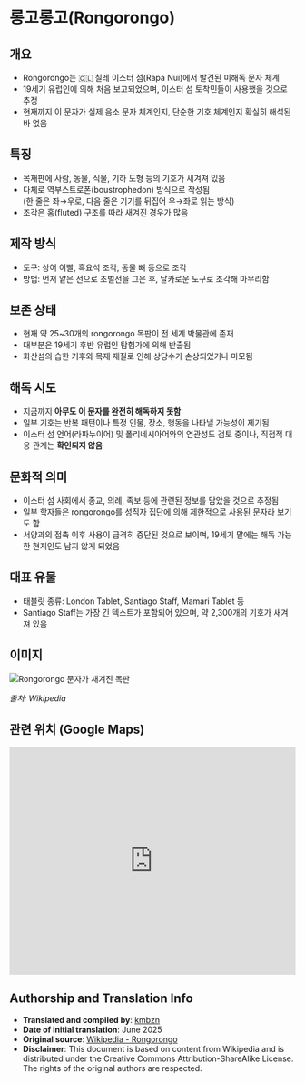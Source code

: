 # 롱고롱고(Rongorongo)

## 개요

- Rongorongo는 🇨🇱 칠레 이스터 섬(Rapa Nui)에서 발견된 미해독 문자 체계
- 19세기 유럽인에 의해 처음 보고되었으며, 이스터 섬 토착민들이 사용했을 것으로 추정
- 현재까지 이 문자가 실제 음소 문자 체계인지, 단순한 기호 체계인지 확실히 해석된 바 없음

## 특징

- 목재판에 사람, 동물, 식물, 기하 도형 등의 기호가 새겨져 있음
- 다체로 역부스트로폰(boustrophedon) 방식으로 작성됨  
  (한 줄은 좌→우로, 다음 줄은 기기를 뒤집어 우→좌로 읽는 방식)
- 조각은 홈(fluted) 구조를 따라 새겨진 경우가 많음

## 제작 방식

- 도구: 상어 이빨, 흑요석 조각, 동물 뼈 등으로 조각
- 방법: 먼저 얕은 선으로 초벌선을 그은 후, 날카로운 도구로 조각해 마무리함

## 보존 상태

- 현재 약 25~30개의 rongorongo 목판이 전 세계 박물관에 존재
- 대부분은 19세기 후반 유럽인 탐험가에 의해 반출됨
- 화산섬의 습한 기후와 목재 재질로 인해 상당수가 손상되었거나 마모됨

## 해독 시도

- 지금까지 **아무도 이 문자를 완전히 해독하지 못함**
- 일부 기호는 반복 패턴이나 특정 인물, 장소, 행동을 나타낼 가능성이 제기됨
- 이스터 섬 언어(라파누이어) 및 폴리네시아어와의 연관성도 검토 중이나, 직접적 대응 관계는 **확인되지 않음**

## 문화적 의미

- 이스터 섬 사회에서 종교, 의례, 족보 등에 관련된 정보를 담았을 것으로 추정됨
- 일부 학자들은 rongorongo를 성직자 집단에 의해 제한적으로 사용된 문자라 보기도 함
- 서양과의 접촉 이후 사용이 급격히 중단된 것으로 보이며, 19세기 말에는 해독 가능한 현지인도 남지 않게 되었음

## 대표 유물

- 태블릿 종류: London Tablet, Santiago Staff, Mamari Tablet 등
- Santiago Staff는 가장 긴 텍스트가 포함되어 있으며, 약 2,300개의 기호가 새겨져 있음

## 이미지

![Rongorongo 문자가 새겨진 목판](https://upload.wikimedia.org/wikipedia/en/thumb/2/2d/Rongorongo_B-v_Aruku-Kurenga_%28color%29_edit1.jpg/500px-Rongorongo_B-v_Aruku-Kurenga_%28color%29_edit1.jpg)

*출처: Wikipedia*

## 관련 위치 (Google Maps)

<iframe  
  src="https://www.google.com/maps/embed?pb=!1m18!1m12!1m3!1d53305.16754006754!2d-109.3831485!3d-27.1127238!2m3!1f0!2f0!3f0!3m2!1i1024!2i768!4f13.1!3m3!1m2!1s0x9947d2214645eb8f%3A0x617a72132a07b16f!2sEaster%20Island!5e0!3m2!1sen!2sus!4v1718900000000!5m2!1sen!2sus"  
  width="100%"  
  height="400"  
  style="border:0;"  
  loading="lazy"  
  referrerpolicy="no-referrer-when-downgrade">
</iframe>

## Authorship and Translation Info

- **Translated and compiled by**: [kmbzn](https://kmbzn.com/)  
- **Date of initial translation**: June 2025  
- **Original source**: [Wikipedia - Rongorongo](https://en.wikipedia.org/wiki/Rongorongo)  
- **Disclaimer**: This document is based on content from Wikipedia and is distributed under the Creative Commons Attribution-ShareAlike License. The rights of the original authors are respected.